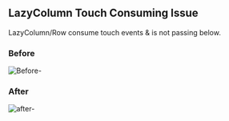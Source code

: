 ## LazyColumn Touch Consuming Issue
LazyColumn/Row consume touch events & is not passing below. 
### Before
![Before-](https://github.com/user-attachments/assets/8536aa58-5ea3-404b-a7f8-c13c71cd7f94)

### After 
![after-](https://github.com/user-attachments/assets/fed62388-7aca-4507-bd93-a370371b0181)
